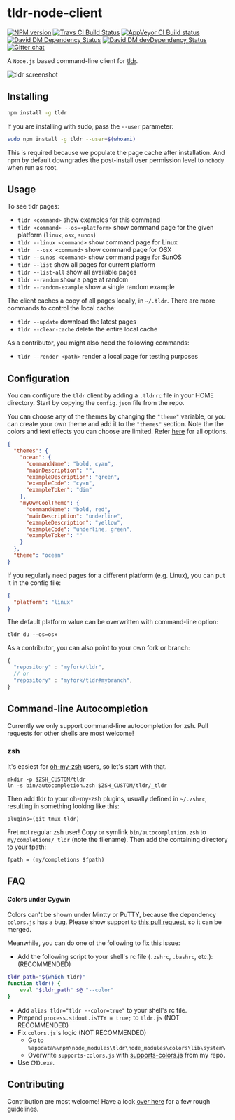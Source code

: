 # tldr-node-client

[![NPM version][npm-image]][npm-url]
[![Travs CI Build Status][travis-image]][travis-url]
[![AppVeyor CI Build status][appveyor-image]][appveyor-url]
[![David DM Dependency Status][dep-image]][dep-url]
[![David DM devDependency Status][dev-dep-image]][dev-dep-url]
[![Gitter chat][gitter-image]][gitter-url]

A `Node.js` based command-line client for [tldr](https://github.com/tldr-pages/tldr).

![tldr screenshot](screenshot.png)

## Installing

```bash
npm install -g tldr
```

If you are installing with sudo, pass the `--user` parameter:

```bash
sudo npm install -g tldr --user=$(whoami)
```

This is required because we populate the page cache after installation. And npm by default downgrades the post-install user permission level to `nobody` when run as root.

## Usage

To see tldr pages:

- `tldr <command>` show examples for this command
- `tldr <command> --os=<platform>` show command page for the given platform (`linux`, `osx`, `sunos`)
- `tldr --linux <command>` show command page for Linux
- `tldr  --osx <command>` show command page for OSX
- `tldr --sunos <command>` show command page for SunOS
- `tldr --list` show all pages for current platform
- `tldr --list-all` show all available pages
- `tldr --random` show a page at random
- `tldr --random-example` show a single random example

The client caches a copy of all pages locally, in `~/.tldr`.
There are more commands to control the local cache:

- `tldr --update` download the latest pages
- `tldr --clear-cache` delete the entire local cache

As a contributor, you might also need the following commands:

- `tldr --render <path>` render a local page for testing purposes

## Configuration

You can configure the `tldr` client by adding a `.tldrrc` file in your HOME directory. Start by copying the `config.json` file from the repo.

You can choose any of the themes by changing the `"theme"` variable, or you can create your own theme and add it to the `"themes"` section. Note the the colors and text effects you can choose are limited. Refer [here](https://github.com/chalk/chalk#styles) for all options.

```json
{
  "themes": {
    "ocean": {
      "commandName": "bold, cyan",
      "mainDescription": "",
      "exampleDescription": "green",
      "exampleCode": "cyan",
      "exampleToken": "dim"
    },
    "myOwnCoolTheme": {
      "commandName": "bold, red",
      "mainDescription": "underline",
      "exampleDescription": "yellow",
      "exampleCode": "underline, green",
      "exampleToken": ""
    }
  },
  "theme": "ocean"
}
```

If you regularly need pages for a different platform (e.g. Linux),
you can put it in the config file:

```json
{
  "platform": "linux"
}
```

The default platform value can be overwritten with command-line option:

```shell
tldr du --os=osx
```

As a contributor, you can also point to your own fork or branch:

```js
{
  "repository" : "myfork/tldr",
  // or
  "repository" : "myfork/tldr#mybranch",
}
```

## Command-line Autocompletion

Currently we only support command-line autocompletion for zsh.
Pull requests for other shells are most welcome!

### zsh

It's easiest for
[oh-my-zsh](https://github.com/robbyrussell/oh-my-zsh)
users, so let's start with that.

```
mkdir -p $ZSH_CUSTOM/tldr
ln -s bin/autocompletion.zsh $ZSH_CUSTOM/tldr/_tldr
```

Then add tldr to your oh-my-zsh plugins,
usually defined in `~/.zshrc`,
resulting in something looking like this:

```
plugins=(git tmux tldr)
```

Fret not regular zsh user!
Copy or symlink `bin/autocompletion.zsh` to
`my/completions/_tldr`
(note the filename).
Then add the containing directory to your fpath:
```
fpath = (my/completions $fpath)
```

## FAQ

#### Colors under Cygwin

Colors can't be shown under Mintty or PuTTY, because the dependency `colors.js` has a bug.
Please show support to [this pull request](https://github.com/Marak/colors.js/pull/154), so it can be merged.

Meanwhile, you can do one of the following to fix this issue:

* Add the following script to your shell's rc file (`.zshrc`, `.bashrc`, etc.): (RECOMMENDED)

```bash
tldr_path="$(which tldr)"
function tldr() {
	eval "$tldr_path" $@ "--color"
}
```
* Add `alias tldr="tldr --color=true"` to your shell's rc file.
* Prepend `process.stdout.isTTY = true;` to `tldr.js` (NOT RECOMMENDED)
* Fix `colors.js`'s logic (NOT RECOMMENDED)
  * Go to `%appdata%\npm\node_modules\tldr\node_modules\colors\lib\system\`
  * Overwrite `supports-colors.js` with [supports-colors.js](https://raw.githubusercontent.com/RShadowhand/colors.js/master/lib/system/supports-colors.js) from my repo.
* Use `CMD.exe`.

## Contributing

Contribution are most welcome!
Have a look [over here](https://github.com/tldr-pages/tldr-node-client/blob/master/.github/CONTRIBUTING.md)
for a few rough guidelines.

[npm-url]: https://www.npmjs.com/package/tldr
[npm-image]: https://img.shields.io/npm/v/tldr.svg

[travis-url]: https://travis-ci.org/tldr-pages/tldr-node-client
[travis-image]: https://img.shields.io/travis/tldr-pages/tldr-node-client.svg?label=linux

[appveyor-image]: https://img.shields.io/appveyor/ci/igorshubovych/tldr-node-client-bnut4.svg?label=windows
[appveyor-url]: https://ci.appveyor.com/project/igorshubovych/tldr-node-client-bnut4

[dep-url]: https://david-dm.org/tldr-pages/tldr-node-client
[dep-image]: https://david-dm.org/tldr-pages/tldr-node-client.svg?theme=shields.io

[dev-dep-url]: https://david-dm.org/tldr-pages/tldr-node-client#info=devDependencies
[dev-dep-image]: https://david-dm.org/tldr-pages/tldr-node-client/dev-status.svg?theme=shields.io

[gitter-url]: https://gitter.im/tldr-pages/tldr
[gitter-image]: https://badges.gitter.im/tldr-pages/tldr.png
